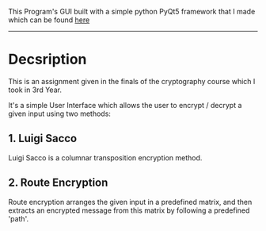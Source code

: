 
This Program's GUI built with a simple python PyQt5 framework that I made which can be found [here](https://github.com/aziznal/pyqt-framework)

---

# Decsription 

This is an assignment given in the finals of the cryptography course which I took in 3rd Year.

It's a simple User Interface which allows the user to encrypt / decrypt a given input using two methods:

## 1. Luigi Sacco
Luigi Sacco is a columnar transposition encryption method.


## 2. Route Encryption
Route encryption arranges the given input in a predefined matrix, and then extracts an encrypted message from this matrix by following a predefined 'path'.
